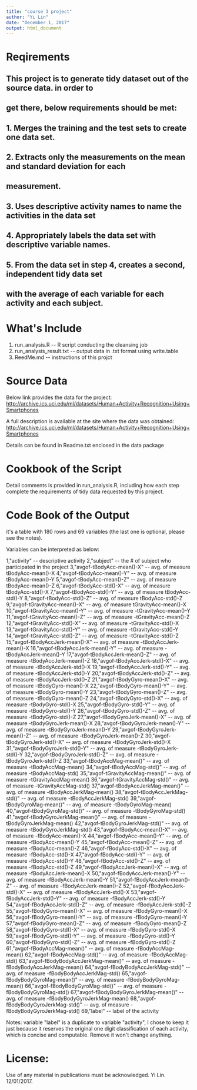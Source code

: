 ```yaml
---
title: "course 3 project"
author: "Yi Lin"
date: "December 1, 2017"
output: html_document
---
```


Reqirements
================================================================================
## This project is to generate tidy dataset out of the source data. in order to
## get there, below requirements should be met:
## 1. Merges the training and the test sets to create one data set.
## 2. Extracts only the measurements on the mean and standard deviation for each
##    measurement.
## 3. Uses descriptive activity names to name the activities in the data set
## 4. Appropriately labels the data set with descriptive variable names.
## 5. From the data set in step 4, creates a second, independent tidy data set 
##    with the average of each variable for each activity and each subject.


What's Include
================================================================================
1. run_analysis.R  -- R script conducting the cleansing job
2. run_analysis_result.txt  -- output data in .txt format using write.table
3. ReedMe.md    -- instructions of this projct


Source Data
================================================================================
Below link provides the data for the project:
http://archive.ics.uci.edu/ml/datasets/Human+Activity+Recognition+Using+Smartphones

A full description is available at the site where the data was obtained:
http://archive.ics.uci.edu/ml/datasets/Human+Activity+Recognition+Using+Smartphones

Details can be found in Readme.txt enclosed in the data package


Cookbook of the Script
================================================================================
Detail comments is provided in run_analysis.R, including how each step complete
the requirements of tidy data requested by this project.


Code Book of the Output
================================================================================
it's a table with 180 rows and 69 variables (the last one is optional, please
see the notes).

Variables can be interpreted as below:

1,"activity"	 -- descriptive activity
2,"subject"	 -- the # of subject who participated in the project
3,"avgof-tBodyAcc-mean()-X"	 -- avg. of measure tBodyAcc-mean()-X
4,"avgof-tBodyAcc-mean()-Y"	 -- avg. of measure tBodyAcc-mean()-Y
5,"avgof-tBodyAcc-mean()-Z"	 -- avg. of measure tBodyAcc-mean()-Z
6,"avgof-tBodyAcc-std()-X"	 -- avg. of measure tBodyAcc-std()-X
7,"avgof-tBodyAcc-std()-Y"	 -- avg. of measure tBodyAcc-std()-Y
8,"avgof-tBodyAcc-std()-Z"	 -- avg. of measure tBodyAcc-std()-Z
9,"avgof-tGravityAcc-mean()-X"	 -- avg. of measure tGravityAcc-mean()-X
10,"avgof-tGravityAcc-mean()-Y"	 -- avg. of measure -tGravityAcc-mean()-Y
11,"avgof-tGravityAcc-mean()-Z"	 -- avg. of measure -tGravityAcc-mean()-Z
12,"avgof-tGravityAcc-std()-X"	 -- avg. of measure -tGravityAcc-std()-X
13,"avgof-tGravityAcc-std()-Y"	 -- avg. of measure -tGravityAcc-std()-Y
14,"avgof-tGravityAcc-std()-Z"	 -- avg. of measure -tGravityAcc-std()-Z
15,"avgof-tBodyAccJerk-mean()-X"	 -- avg. of measure -tBodyAccJerk-mean()-X
16,"avgof-tBodyAccJerk-mean()-Y"	 -- avg. of measure -tBodyAccJerk-mean()-Y
17,"avgof-tBodyAccJerk-mean()-Z"	 -- avg. of measure -tBodyAccJerk-mean()-Z
18,"avgof-tBodyAccJerk-std()-X"	 -- avg. of measure -tBodyAccJerk-std()-X
19,"avgof-tBodyAccJerk-std()-Y"	 -- avg. of measure -tBodyAccJerk-std()-Y
20,"avgof-tBodyAccJerk-std()-Z"	 -- avg. of measure -tBodyAccJerk-std()-Z
21,"avgof-tBodyGyro-mean()-X"	 -- avg. of measure -tBodyGyro-mean()-X
22,"avgof-tBodyGyro-mean()-Y"	 -- avg. of measure -tBodyGyro-mean()-Y
23,"avgof-tBodyGyro-mean()-Z"	 -- avg. of measure -tBodyGyro-mean()-Z
24,"avgof-tBodyGyro-std()-X"	 -- avg. of measure -tBodyGyro-std()-X
25,"avgof-tBodyGyro-std()-Y"	 -- avg. of measure -tBodyGyro-std()-Y
26,"avgof-tBodyGyro-std()-Z"	 -- avg. of measure -tBodyGyro-std()-Z
27,"avgof-tBodyGyroJerk-mean()-X"	 -- avg. of measure -tBodyGyroJerk-mean()-X
28,"avgof-tBodyGyroJerk-mean()-Y"	 -- avg. of measure -tBodyGyroJerk-mean()-Y
29,"avgof-tBodyGyroJerk-mean()-Z"	 -- avg. of measure -tBodyGyroJerk-mean()-Z
30,"avgof-tBodyGyroJerk-std()-X"	 -- avg. of measure -tBodyGyroJerk-std()-X
31,"avgof-tBodyGyroJerk-std()-Y"	 -- avg. of measure -tBodyGyroJerk-std()-Y
32,"avgof-tBodyGyroJerk-std()-Z"	 -- avg. of measure -tBodyGyroJerk-std()-Z
33,"avgof-tBodyAccMag-mean()"	 -- avg. of measure -tBodyAccMag-mean()
34,"avgof-tBodyAccMag-std()"	 -- avg. of measure -tBodyAccMag-std()
35,"avgof-tGravityAccMag-mean()"	 -- avg. of measure -tGravityAccMag-mean()
36,"avgof-tGravityAccMag-std()"	 -- avg. of measure -tGravityAccMag-std()
37,"avgof-tBodyAccJerkMag-mean()"	 -- avg. of measure -tBodyAccJerkMag-mean()
38,"avgof-tBodyAccJerkMag-std()"	 -- avg. of measure -tBodyAccJerkMag-std()
39,"avgof-tBodyGyroMag-mean()"	 -- avg. of measure -tBodyGyroMag-mean()
40,"avgof-tBodyGyroMag-std()"	 -- avg. of measure -tBodyGyroMag-std()
41,"avgof-tBodyGyroJerkMag-mean()"	 -- avg. of measure -tBodyGyroJerkMag-mean()
42,"avgof-tBodyGyroJerkMag-std()"	 -- avg. of measure -tBodyGyroJerkMag-std()
43,"avgof-fBodyAcc-mean()-X"	 -- avg. of measure -fBodyAcc-mean()-X
44,"avgof-fBodyAcc-mean()-Y"	 -- avg. of measure -fBodyAcc-mean()-Y
45,"avgof-fBodyAcc-mean()-Z"	 -- avg. of measure -fBodyAcc-mean()-Z
46,"avgof-fBodyAcc-std()-X"	 -- avg. of measure -fBodyAcc-std()-X
47,"avgof-fBodyAcc-std()-Y"	 -- avg. of measure -fBodyAcc-std()-Y
48,"avgof-fBodyAcc-std()-Z"	 -- avg. of measure -fBodyAcc-std()-Z
49,"avgof-fBodyAccJerk-mean()-X"	 -- avg. of measure -fBodyAccJerk-mean()-X
50,"avgof-fBodyAccJerk-mean()-Y"	 -- avg. of measure -fBodyAccJerk-mean()-Y
51,"avgof-fBodyAccJerk-mean()-Z"	 -- avg. of measure -fBodyAccJerk-mean()-Z
52,"avgof-fBodyAccJerk-std()-X"	 -- avg. of measure -fBodyAccJerk-std()-X
53,"avgof-fBodyAccJerk-std()-Y"	 -- avg. of measure -fBodyAccJerk-std()-Y
54,"avgof-fBodyAccJerk-std()-Z"	 -- avg. of measure -fBodyAccJerk-std()-Z
55,"avgof-fBodyGyro-mean()-X"	 -- avg. of measure -fBodyGyro-mean()-X
56,"avgof-fBodyGyro-mean()-Y"	 -- avg. of measure -fBodyGyro-mean()-Y
57,"avgof-fBodyGyro-mean()-Z"	 -- avg. of measure -fBodyGyro-mean()-Z
58,"avgof-fBodyGyro-std()-X"	 -- avg. of measure -fBodyGyro-std()-X
59,"avgof-fBodyGyro-std()-Y"	 -- avg. of measure -fBodyGyro-std()-Y
60,"avgof-fBodyGyro-std()-Z"	 -- avg. of measure -fBodyGyro-std()-Z
61,"avgof-fBodyAccMag-mean()"	 -- avg. of measure -fBodyAccMag-mean()
62,"avgof-fBodyAccMag-std()"	 -- avg. of measure -fBodyAccMag-std()
63,"avgof-fBodyBodyAccJerkMag-mean()"	 -- avg. of measure -fBodyBodyAccJerkMag-mean()
64,"avgof-fBodyBodyAccJerkMag-std()"	 -- avg. of measure -fBodyBodyAccJerkMag-std()
65,"avgof-fBodyBodyGyroMag-mean()"	 -- avg. of measure -fBodyBodyGyroMag-mean()
66,"avgof-fBodyBodyGyroMag-std()"	 -- avg. of measure -fBodyBodyGyroMag-std()
67,"avgof-fBodyBodyGyroJerkMag-mean()"	 -- avg. of measure -fBodyBodyGyroJerkMag-mean()
68,"avgof-fBodyBodyGyroJerkMag-std()"	 -- avg. of measure -fBodyBodyGyroJerkMag-std()
69,"label"	 -- label of the activity

Notes: variable "label" is a duplicate to variable "activity", I chose to keep
it just because it reserves the original one digit classification of each 
activity, which is concise and computable. Remove it won't change anything.

License:
========
Use of any material in publications must be acknowledged.
Yi Lin. 12/01/2017.


